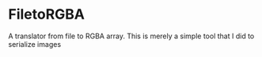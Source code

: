 # FiletoRGBA
A translator from file to RGBA array. This is merely a simple tool that I did to serialize images

